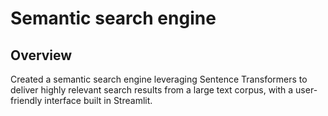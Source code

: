 # Semantic search engine
## Overview 
Created a semantic search engine leveraging Sentence Transformers to deliver highly relevant search results from a large text corpus, with a user-friendly interface built in Streamlit.
